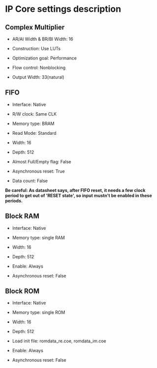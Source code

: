 # IP Core settings description

## Complex Multiplier

- AR/AI Width & BR/BI Width: 16

- Construction: Use LUTs

- Optimization goal: Performance

- Flow control: Nonblocking

- Output Width: 33(natural)

## FIFO

- Interface: Native

- R/W clock: Same CLK

- Memory type: BRAM

- Read Mode: Standard

- Width: 16

- Depth: 512

- Almost Full/Empty flag: False

- Asynchronous reset: True

- Data count: False

**Be careful: As datasheet says, after FIFO reset, it needs a few clock period to get out of 'RESET state', so input mustn't be enabled in these periods.**

## Block RAM

- Interface: Native

- Memory type: single RAM

- Width: 16

- Depth: 512

- Enable: Always

- Asynchronous reset: False

## Block ROM

- Interface: Native

- Memory type: single ROM

- Width: 16

- Depth: 512

- Load init file: romdata_re.coe, romdata_im.coe

- Enable: Always

- Asynchronous reset: False